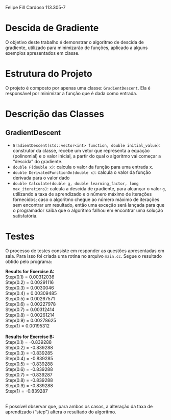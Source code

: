 Felipe Fill Cardoso 113.305-7

# Descida de Gradiente
O objetivo deste trabalho é demonstrar o algoritmo de descida de gradiente, utilizado para minimizarão de funções, aplicado a alguns exemplos apresentados em classe.

# Estrutura do Projeto
O projeto é composto por apenas uma classe: `GradientDescent`.
Ela é responsável por minimizar a função que é dada como entrada.

# Descrição das Classes

## GradientDescent
* `GradientDescent(std::vector<int> function, double initial_value)`: construtor da classe, recebe um vetor que representa a equação (polinomial) e o valor inicial, a partir do qual o algoritmo vai começar a “descida” do gradiente.
* `double F(double x)`: calcula o valor da função para uma entrada x.
* `double DerivatedFunctionOn(double x)`: calcula o valor da função derivada para o valor dado
* `double Calculate(double g, double learning_factor, long max_iterations)`: calcula a descida de gradiente, para alcançar o valor `g`, utilizando a taxa de aprendizado e o número máximo de iterações fornecidos; caso o algoritmo chegue ao número máximo de iterações sem encontrar um resultado, então uma exceção será lançada para que o programador saiba que o algoritmo falhou em encontrar uma solução satisfatória. 

# Testes
O processo de testes consiste em responder as questões apresentadas em sala. Para isso foi criada uma rotina no arquivo `main.cc`. Segue o resultado obtido pelo programa:

<b>Results for Exercise A: </b><br>
Step(0.1) = 0.00312036 <br>
Step(0.2) = 0.00291116 <br>
Step(0.3) = 0.0030046 <br>
Step(0.4) = 0.00309485 <br>
Step(0.5) = 0.00267571 <br>
Step(0.6) = 0.00227978 <br>
Step(0.7) = 0.00312414 <br>
Step(0.8) = 0.00261214 <br>
Step(0.9) = 0.00278625 <br>
Step(1) = 0.00195312 <br>
 <br>
<b>Results for Exercise B: </b> <br>
Step(0.1) = -0.839288 <br>
Step(0.2) = -0.839288 <br>
Step(0.3) = -0.839285 <br>
Step(0.4) = -0.839285 <br>
Step(0.5) = -0.839288 <br>
Step(0.6) = -0.839288 <br>
Step(0.7) = -0.839287 <br>
Step(0.8) = -0.839288 <br>
Step(0.9) = -0.839288 <br>
Step(1) = -0.839287 <br>
<br>

É possível observar que, para ambos os casos, a alteração da taxa de aprendizado (“step”) altera o resultado do algoritmo.